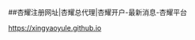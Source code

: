 ##杏耀注册网址|杏耀总代理|杏耀开户-最新消息-杏耀平台

<https://xingyaoyule.github.io>

<!--
**xingyaoyule/xingyaoyule** is a ✨ _special_ ✨ repository because its `README.md` (this file) appears on your GitHub profile.

Here are some ideas to get you started:

- 🔭 I’m currently working on ...
- 🌱 I’m currently learning ...
- 👯 I’m looking to collaborate on ...
- 🤔 I’m looking for help with ...
- 💬 Ask me about ...
- 📫 How to reach me: ...
- 😄 Pronouns: ...
- ⚡ Fun fact: ...
-->
